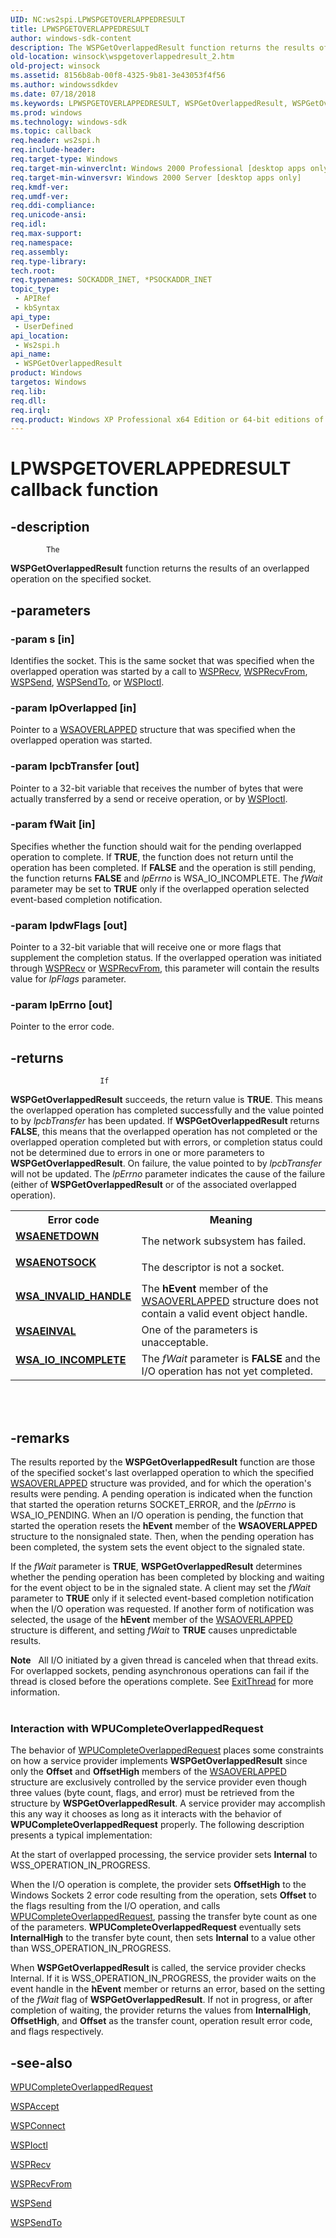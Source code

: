 ```yaml
---
UID: NC:ws2spi.LPWSPGETOVERLAPPEDRESULT
title: LPWSPGETOVERLAPPEDRESULT
author: windows-sdk-content
description: The WSPGetOverlappedResult function returns the results of an overlapped operation on the specified socket.
old-location: winsock\wspgetoverlappedresult_2.htm
old-project: winsock
ms.assetid: 8156b8ab-00f8-4325-9b81-3e43053f4f56
ms.author: windowssdkdev
ms.date: 07/18/2018
ms.keywords: LPWSPGETOVERLAPPEDRESULT, WSPGetOverlappedResult, WSPGetOverlappedResult function [Winsock], _win32_wspgetoverlappedresult_2, winsock.wspgetoverlappedresult_2, ws2spi/WSPGetOverlappedResult
ms.prod: windows
ms.technology: windows-sdk
ms.topic: callback
req.header: ws2spi.h
req.include-header: 
req.target-type: Windows
req.target-min-winverclnt: Windows 2000 Professional [desktop apps only]
req.target-min-winversvr: Windows 2000 Server [desktop apps only]
req.kmdf-ver: 
req.umdf-ver: 
req.ddi-compliance: 
req.unicode-ansi: 
req.idl: 
req.max-support: 
req.namespace: 
req.assembly: 
req.type-library: 
tech.root: 
req.typenames: SOCKADDR_INET, *PSOCKADDR_INET
topic_type:
 - APIRef
 - kbSyntax
api_type:
 - UserDefined
api_location:
 - Ws2spi.h
api_name:
 - WSPGetOverlappedResult
product: Windows
targetos: Windows
req.lib: 
req.dll: 
req.irql: 
req.product: Windows XP Professional x64 Edition or 64-bit editions of     Windows Server 2003
---
```


# LPWSPGETOVERLAPPEDRESULT callback function


## -description



			The 
<b>WSPGetOverlappedResult</b> function returns the results of an overlapped operation on the specified socket.


## -parameters




### -param s [in]

Identifies the socket. This is the same socket that was specified when the overlapped operation was started by a call to 
<a href="https://msdn.microsoft.com/library/windows/hardware/ff566309">WSPRecv</a>, 
<a href="https://msdn.microsoft.com/f405cddf-b02e-41dd-bd65-fc73200c5fb3">WSPRecvFrom</a>, 
<a href="https://msdn.microsoft.com/library/windows/hardware/ff566316">WSPSend</a>, 
<a href="https://msdn.microsoft.com/9e788289-6545-4e5e-9d00-f284b2337fcd">WSPSendTo</a>, or 
<a href="https://msdn.microsoft.com/library/windows/hardware/ff566296">WSPIoctl</a>.


### -param lpOverlapped [in]

Pointer to a 
<a href="https://msdn.microsoft.com/library/windows/hardware/ff565952">WSAOVERLAPPED</a> structure that was specified when the overlapped operation was started.


### -param lpcbTransfer [out]

Pointer to a 32-bit variable that receives the number of bytes that were actually transferred by a send or receive operation, or by 
<a href="https://msdn.microsoft.com/library/windows/hardware/ff566296">WSPIoctl</a>.


### -param fWait [in]

Specifies whether the function should wait for the pending overlapped operation to complete. If <b>TRUE</b>, the function does not return until the operation has been completed. If <b>FALSE</b> and the operation is still pending, the function returns <b>FALSE</b> and <i>lpErrno</i> is WSA_IO_INCOMPLETE. The <i>fWait</i> parameter may be set to <b>TRUE</b> only if the overlapped operation selected event-based completion notification.


### -param lpdwFlags [out]

Pointer to a 32-bit variable that will receive one or more flags that supplement the completion status. If the overlapped operation was initiated through 
<a href="https://msdn.microsoft.com/library/windows/hardware/ff566309">WSPRecv</a> or 
<a href="https://msdn.microsoft.com/f405cddf-b02e-41dd-bd65-fc73200c5fb3">WSPRecvFrom</a>, this parameter will contain the results value for <i>lpFlags</i> parameter.


### -param lpErrno [out]

Pointer to the error code.


## -returns




						If 
<b>WSPGetOverlappedResult</b> succeeds, the return value is <b>TRUE</b>. This means the overlapped operation has completed successfully and the value pointed to by <i>lpcbTransfer</i> has been updated. If 
<b>WSPGetOverlappedResult</b> returns <b>FALSE</b>, this means that the overlapped operation has not completed or the overlapped operation completed but with errors, or completion status could not be determined due to errors in one or more parameters to 
<b>WSPGetOverlappedResult</b>. On failure, the value pointed to by <i>lpcbTransfer</i> will not be updated. The <i>lpErrno</i> parameter indicates the cause of the failure (either of 
<b>WSPGetOverlappedResult</b> or of the associated overlapped operation).

<table>
<tr>
<th>Error code</th>
<th>Meaning</th>
</tr>
<tr>
<td width="40%">
<dl>
<dt><b><a href="windows_sockets_error_codes_2.htm">WSAENETDOWN</a></b></dt>
</dl>
</td>
<td width="60%">
The network subsystem has failed.

</td>
</tr>
<tr>
<td width="40%">
<dl>
<dt><b><a href="windows_sockets_error_codes_2.htm">WSAENOTSOCK</a></b></dt>
</dl>
</td>
<td width="60%">
The descriptor is not a socket.

</td>
</tr>
<tr>
<td width="40%">
<dl>
<dt><b><a href="windows_sockets_error_codes_2.htm">WSA_INVALID_HANDLE</a></b></dt>
</dl>
</td>
<td width="60%">
The <b>hEvent</b> member of the 
<a href="https://msdn.microsoft.com/library/windows/hardware/ff565952">WSAOVERLAPPED</a> structure does not contain a valid event object handle.

</td>
</tr>
<tr>
<td width="40%">
<dl>
<dt><b><a href="windows_sockets_error_codes_2.htm">WSAEINVAL</a></b></dt>
</dl>
</td>
<td width="60%">
One of the parameters is unacceptable.

</td>
</tr>
<tr>
<td width="40%">
<dl>
<dt><b><a href="windows_sockets_error_codes_2.htm">WSA_IO_INCOMPLETE</a></b></dt>
</dl>
</td>
<td width="60%">
The <i>fWait</i> parameter is <b>FALSE</b> and the I/O operation has not yet completed.

</td>
</tr>
</table>
 


<div> </div>





## -remarks



The results reported by the 
<b>WSPGetOverlappedResult</b> function are those of the specified socket's last overlapped operation to which the specified 
<a href="https://msdn.microsoft.com/library/windows/hardware/ff565952">WSAOVERLAPPED</a> structure was provided, and for which the operation's results were pending. A pending operation is indicated when the function that started the operation returns SOCKET_ERROR, and the <i>lpErrno</i> is WSA_IO_PENDING. When an I/O operation is pending, the function that started the operation resets the <b>hEvent</b> member of the 
<b>WSAOVERLAPPED</b> structure to the nonsignaled state. Then, when the pending operation has been completed, the system sets the event object to the signaled state.

If the <i>fWait</i> parameter is <b>TRUE</b>, 
<b>WSPGetOverlappedResult</b> determines whether the pending operation has been completed by blocking and waiting for the event object to be in the signaled state. A client may set the <i>fWait</i> parameter to <b>TRUE</b> only if it selected event-based completion notification when the I/O operation was requested. If another form of notification was selected, the usage of the <b>hEvent</b> member of the 
<a href="https://msdn.microsoft.com/library/windows/hardware/ff565952">WSAOVERLAPPED</a> structure is different, and setting <i>fWait</i> to <b>TRUE</b> causes unpredictable results.

<div class="alert"><b>Note</b>   All I/O initiated by a given thread is canceled when that thread exits. For overlapped sockets, pending asynchronous operations can fail if the thread is closed before the  operations complete. See <a href="https://msdn.microsoft.com/e7f6d054-c535-4521-a3b4-800a9174732f">ExitThread</a> for more information.</div>
<div> </div>
<h3><a id="Interaction_with_WPUCompleteOverlappedRequest"></a><a id="interaction_with_wpucompleteoverlappedrequest"></a><a id="INTERACTION_WITH_WPUCOMPLETEOVERLAPPEDREQUEST"></a>Interaction with WPUCompleteOverlappedRequest</h3>
The behavior of 
<a href="https://msdn.microsoft.com/b0e5015f-d23f-46da-91b1-f646111f70f9">WPUCompleteOverlappedRequest</a> places some constraints on how a service provider implements 
<b>WSPGetOverlappedResult</b> since only the <b>Offset</b> and <b>OffsetHigh</b> members of the 
<a href="https://msdn.microsoft.com/library/windows/hardware/ff565952">WSAOVERLAPPED</a> structure are exclusively controlled by the service provider even though three values (byte count, flags, and error) must be retrieved from the structure by 
<b>WSPGetOverlappedResult</b>. A service provider may accomplish this any way it chooses as long as it interacts with the behavior of 
<b>WPUCompleteOverlappedRequest</b> properly. The following description presents a typical implementation:

At the start of overlapped processing, the service provider sets <b>Internal</b> to WSS_OPERATION_IN_PROGRESS.

When the I/O operation is complete, the provider sets <b>OffsetHigh</b> to the Windows Sockets 2 error code resulting from the operation, sets <b>Offset</b> to the flags resulting from the I/O operation, and calls 
<a href="https://msdn.microsoft.com/b0e5015f-d23f-46da-91b1-f646111f70f9">WPUCompleteOverlappedRequest</a>, passing the transfer byte count as one of the parameters. 
<b>WPUCompleteOverlappedRequest</b> eventually sets <b>InternalHigh</b> to the transfer byte count, then sets <b>Internal</b> to a value other than WSS_OPERATION_IN_PROGRESS.

When 
<b>WSPGetOverlappedResult</b> is called, the service provider checks Internal. If it is WSS_OPERATION_IN_PROGRESS, the provider waits on the event handle in the <b>hEvent</b> member or returns an error, based on the setting of the <i>fWait</i> flag of 
<b>WSPGetOverlappedResult</b>. If not in progress, or after completion of waiting, the provider returns the values from <b>InternalHigh</b>, <b>OffsetHigh</b>, and <b>Offset</b> as the transfer count, operation result error code, and flags respectively.




## -see-also




<a href="https://msdn.microsoft.com/b0e5015f-d23f-46da-91b1-f646111f70f9">WPUCompleteOverlappedRequest</a>



<a href="https://msdn.microsoft.com/library/windows/hardware/ff566266">WSPAccept</a>



<a href="https://msdn.microsoft.com/library/windows/hardware/ff566275">WSPConnect</a>



<a href="https://msdn.microsoft.com/library/windows/hardware/ff566296">WSPIoctl</a>



<a href="https://msdn.microsoft.com/library/windows/hardware/ff566309">WSPRecv</a>



<a href="https://msdn.microsoft.com/f405cddf-b02e-41dd-bd65-fc73200c5fb3">WSPRecvFrom</a>



<a href="https://msdn.microsoft.com/library/windows/hardware/ff566316">WSPSend</a>



<a href="https://msdn.microsoft.com/9e788289-6545-4e5e-9d00-f284b2337fcd">WSPSendTo</a>
 

 

